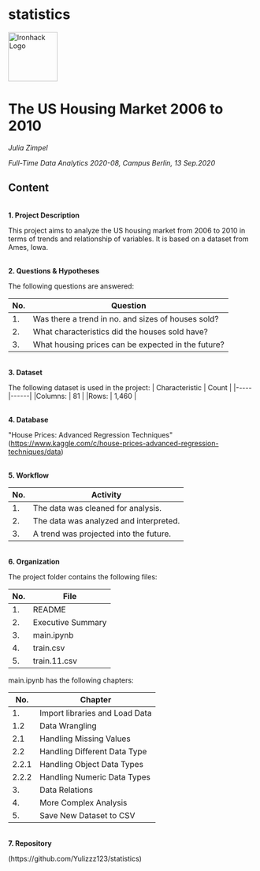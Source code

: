 # statistics

<img src="https://bit.ly/2VnXWr2" alt="Ironhack Logo" width="100"/>


# The US Housing Market 2006 to 2010

*Julia Zimpel*

*Full-Time Data Analytics 2020-08, Campus Berlin, 13 Sep.2020*


## Content

\
**1. Project Description**

This project aims to analyze the US housing market from 2006 to 2010 in terms of trends and relationship of variables.
It is based on a dataset from Ames, Iowa.

\
**2. Questions & Hypotheses** 

The following questions are answered:

| No. | Question |
|-----|------|
| 1. | Was there a trend in no. and sizes of houses sold? |
| 2. | What characteristics did the houses sold have? |
| 3. | What housing prices can be expected in the future? |

\
**3. Dataset**

The following dataset is used in the project:
| Characteristic | Count |
|-----|------|
|Columns: | 81 |
|Rows: | 1,460 |

\
**4. Database**

"House Prices: Advanced Regression Techniques" <Link>(https://www.kaggle.com/c/house-prices-advanced-regression-techniques/data)

\
**5. Workflow**

| No. | Activity |
|-----|------|
| 1. | The data was cleaned for analysis. |
| 2. | The data was analyzed and interpreted. |
| 3. | A trend was projected into the future. |

\
**6. Organization**

The project folder contains the following files:

| No. | File |
|-----|------|
| 1. | README |
| 2. | Executive Summary |
| 3. | main.ipynb |
| 4. | train.csv |
| 5. | train.11.csv |


main.ipynb has the following chapters:

| No. | Chapter |
|-----|------|
| 1. | Import libraries and Load Data |
| 1.2 | Data Wrangling |
| 2.1 | Handling Missing Values |
| 2.2 | Handling Different Data Type |
| 2.2.1 | Handling Object Data Types |
| 2.2.2 | Handling Numeric Data Types |
| 3. | Data Relations |
| 4. | More Complex Analysis |
| 5. | Save New Dataset to CSV |
    
\
**7. Repository**
<Link> (https://github.com/Yulizzz123/statistics)
